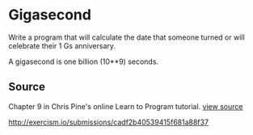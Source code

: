 # Gigasecond

Write a program that will calculate the date that someone turned or will celebrate their 1 Gs anniversary.

A gigasecond is one billion (10**9) seconds.


## Source

Chapter 9 in Chris Pine's online Learn to Program tutorial. [view source](http://pine.fm/LearnToProgram/?Chapter=09)

http://exercism.io/submissions/cadf2b40539415f681a88f37
